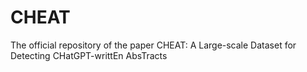 # CHEAT
The official repository of the paper CHEAT: A Large-scale Dataset for Detecting CHatGPT-writtEn AbsTracts
